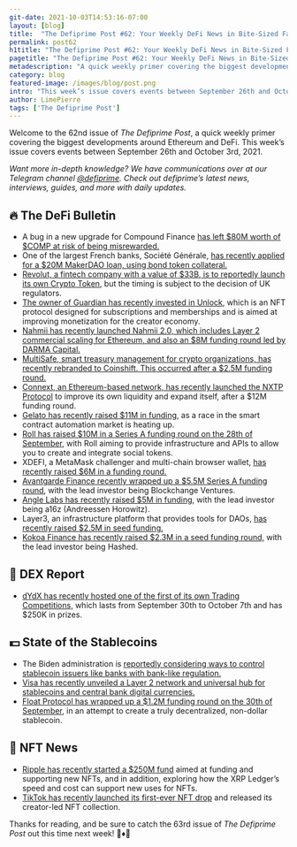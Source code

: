 ```yaml
---
git-date: 2021-10-03T14:53:16-07:00
layout: [blog]
title:  "The Defiprime Post #62: Your Weekly DeFi News in Bite-Sized Fashion"
permalink: post62
h1title: "The Defiprime Post #62: Your Weekly DeFi News in Bite-Sized Fashion"
pagetitle: "The Defiprime Post #62: Your Weekly DeFi News in Bite-Sized Fashion"
metadescription: "A quick weekly primer covering the biggest developments around Ethereum and DeFi. This week’s issue covers events between September 26th and October 3rd, 2021"
category: blog
featured-image: /images/blog/post.png
intro: "This week’s issue covers events between September 26th and October 3rd, 2021"
author: LimePierre
tags: ['The Defiprime Post']
---
```


Welcome to the 62nd issue of _The Defiprime Post_, a quick weekly primer covering the biggest developments around Ethereum and DeFi. This week’s issue covers events between September 26th and October 3rd, 2021.

_Want more in-depth knowledge? We have communications over at our Telegram channel [@defiprime](https://t.me/defiprime). Check out defiprime’s latest news, interviews, guides, and more with daily updates._


## 🔥 The DeFi Bulletin

* A bug in a new upgrade for Compound Finance [has left $80M worth of $COMP at risk of being misrewarded.](https://www.theblockcrypto.com/linked/119086/compound-bug-comp-risk-misreward)
* One of the largest French banks, Société Générale, [has recently applied for a $20M MakerDAO loan, using bond token collateral.](https://www.coindesk.com/business/2021/09/30/societe-generale-applies-for-20m-makerdao-loan-using-bond-token-collateral/)
* [Revolut, a fintech company with a value of $33B, is to reportedly launch its own Crypto Token](https://www.coindesk.com/business/2021/09/27/revolut-to-launch-crypto-token-sources/), but the timing is subject to the decision of UK regulators.
* [The owner of Guardian has recently invested in Unlock](https://techcrunch.com/2021/09/28/guardian-owner-invests-in-unlock-an-nft-protocol-designed-for-subscriptions-and-memberships), which is an NFT protocol designed for subscriptions and memberships and is aimed at improving monetization for the creator economy.
* [Nahmii has recently launched Nahmii 2.0, which includes Layer 2 commercial scaling for Ethereum, and also an $8M funding round led by DARMA Capital.](https://blog.nahmii.io/launching-nahmii-2-0-layer-2-commercial-scaling-for-ethereum-ee790a8af2d2?s=09)
* [MultiSafe, smart treasury management for crypto organizations, has recently rebranded to Coinshift. This occurred after a $2.5M funding round.](https://blog.coinshift.xyz/multisafe-is-now-coinshift-smart-treasury-management-for-crypto-organizations-da7dd7bfc648)
* [Connext, an Ethereum-based network, has recently launched the NXTP Protocol](https://www.coindesk.com/tech/2021/09/28/connext-launches-nxtp-protocol-to-improve-liquidity/) to improve its own liquidity and expand itself, after a $12M funding round.
* [Gelato has recently raised $11M in funding](https://www.coindesk.com/business/2021/09/30/gelato-raises-11m-as-smart-contract-automation-market-heats-up/), as a race in the smart contract automation market is heating up.
* [Roll has raised $10M in a Series A funding round on the 28th of September](https://tryroll.com/10m-series-a/), with Roll aiming to provide infrastructure and APIs to allow you to create and integrate social tokens.
* XDEFI, a MetaMask challenger and multi-chain browser wallet, [has recently raised $6M in a funding round.](https://www.theblockcrypto.com/post/118987/metamask-challenger-xdefi-wallet-funding)
* [Avantgarde Finance recently wrapped up a $5.5M Series A funding round](https://medium.com/avantgarde-finance/avantgarde-finance-closes-5-5m-series-a-led-by-blockchange-ventures-cda2806ad571), with the lead investor being Blockchange Ventures.
* [Angle Labs has recently raised $5M in funding](https://blog.angle.money/angle-labs-raises-5m-to-build-derivatives-backed-stablecoins-for-a-more-inclusive-defi-5d2a091e930d), with the lead investor being a16z (Andreessen Horowitz).
* Layer3, an infrastructure platform that provides tools for DAOs, [has recently raised $2.5M in seed funding.](http://www.theblockcrypto.com/linked/119126/crypto-startup-layer3-dao-infrastructure-seed-funding)
* [Kokoa Finance has recently raised $2.3M in a seed funding round,](https://finance.yahoo.com/news/kokoa-finance-raises-2-3m-150000030.html) with the lead investor being Hashed.


## 💱 DEX Report

* [dYdX has recently hosted one of the first of its own Trading Competitions,](https://dydx.exchange/blog/trading-competition-01) which lasts from September 30th to October 7th and has $250K in prizes.


## 💵 State of the Stablecoins

* The Biden administration is [reportedly considering ways to control stablecoin issuers like banks with bank-like regulation.](https://www.wsj.com/articles/biden-administration-seeks-to-regulate-stablecoin-issuers-as-banks-11633103156)
* [Visa has recently unveiled a Layer 2 network and universal hub for stablecoins and central bank digital currencies.](https://decrypt.co/82233/visa-universal-payment-channel-stablecoin-cbdc?s=09)
* [Float Protocol has wrapped up a $1.2M funding round on the 30th of September](https://news.bitcoin.com/float-protocol-raises-1-2m-to-create-a-truly-decentralized-non-dollar-stablecoin/), in an attempt to create a truly decentralized, non-dollar stablecoin.


## 💎 NFT News

* [Ripple has recently started a $250M fund](https://www.coindesk.com/business/2021/09/29/ripple-launches-250m-nft-fund/) aimed at funding and supporting new NFTs, and in addition, exploring how the XRP Ledger’s speed and cost can support new uses for NFTs.
* [TikTok has recently launched its first-ever NFT drop](https://newsroom.tiktok.com/en-us/tiktok-launches-first-creator-led-nft-collection-powered-by-immutable-x) and released its creator-led NFT collection.

Thanks for reading, and be sure to catch the 63rd issue of _The Defiprime Post_ out this time next week! 👋♦️👋